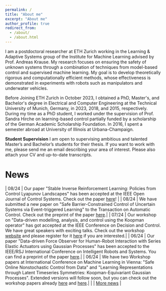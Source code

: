 ```yaml
---
permalink: /
title: "About me"
excerpt: "About me"
author_profile: true
redirect_from: 
  - /about/
  - /about.html
---
```


I am a postdoctoral researcher at ETH Zurich working in the Learning & Adaptive Systems group of the Institute for Machine Learning advised by Prof. Andreas Krause. My research focuses on ensuring the safety of unknown systems through a combination of techniques from model-based control and supervised machine learning. My goal is to develop theoretically rigorous and computationally efficient methods, whose effectiveness is demonstrated in experiments with robots such as manipulators and underwater vehicles. 

Before Joining ETH Zurich in October 2023, I obtained a PhD, Master's, and Bachelor's degree in Electrical and Computer Engineering at the Technical University of Munich, Germany, in 2023, 2018, and 2015, respectively. During my time as a PhD student, I worked under the supervision of Prof. Sandra Hirche on learning-based control partially funded by a scholarship of the German Academic Scholarship Foundation. In 2016, I spent a semester abroad at University of Illinois at Urbana-Champaign. 

**Student Supervision** I am open to supervising ambitious and talented Master’s and Bachelor’s students for their thesis. If you want to work with me, please send me an email describing your area of interest. Please also attach your CV and up-to-date transcripts.


News
======
<style>
table, td, th {
   border: none!important;
}
</style>
| 08/24 | Our paper "Stable Inverse Reinforcement Learning: Policies from Control Lyapunov Landscapes" has been accepted at the IEEE Open Journal of Control Systems. Check out the paper [here](https://ieeexplore.ieee.org/stamp/stamp.jsp?tp=&arnumber=10643266)! |
| 08/24 | We have submitted a new paper on "Safe Barrier-Constrained Control of Uncertain Systems via Event-triggered Learning" to the Transaction on Automatic Control. Check out the preprint of the paper [here](https://arxiv.org/pdf/2408.16144).|
| 07/24 | Our workshop on "Data-driven modelling, analysis, and control using the Koopman operator" has got accepted at the IEEE Conference on Decision and Control. We have great speakers with exciting talks. Check out the workshop [website](https://www.tu-ilmenau.de/cdc24) and please register for it [here](https://cdc2024.ieeecss.org/registration) if you are interested.|
| 06/24 | Our paper "Data-driven Force Observer for Human-Robot Interaction with Series Elastic Actuators using Gaussian Processes" has been accepted to the IEEE/RSJ International Conference on Intelligent Robots and Systems. You can find a preprint of the paper [here](https://arxiv.org/pdf/2405.08711).|
| 06/24 | We have two Workshop papers at International Conference on Machine Learning in Vienna: "Safe Online Nonstochastic Control from Data" and "Learning Representations through Latent Timeseries Symmetries: Koopman-Equivariant Gaussian Processes". Extended versions will follow soon, but you can check out the workshop papers already [here](https://openreview.net/pdf?id=pteiJvs060) and [here](https://openreview.net/pdf?id=9qDuVMAxK3).|
|  | [More news](https://alederer25.github.io/news/) |
